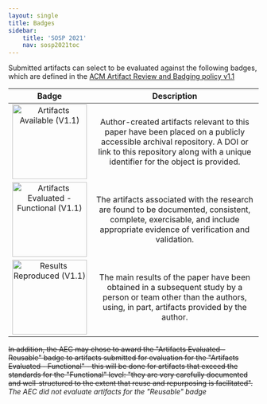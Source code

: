 ```yaml
---
layout: single
title: Badges
sidebar:
    title: 'SOSP 2021'
    nav: sosp2021toc
---
```


Submitted artifacts can select to be evaluated against the following badges, which are defined in the [ACM Artifact Review and Badging policy v1.1](https://www.acm.org/publications/policies/artifact-review-and-badging-current)

| Badge | Description |
|:-----:|:-----------:|
| <img src="/images/acm_available_1.1.png" alt="Artifacts Available (V1.1)" width="150px"> | Author-created artifacts relevant to this paper have been placed on a publicly accessible archival repository. A DOI or link to this repository along with a unique identifier for the object is provided.  |
| <img src="/images/acm_functional_1.1.png" alt="Artifacts Evaluated - Functional (V1.1)" width="150px"> | The artifacts associated with the research are found to be documented, consistent, complete, exercisable, and include appropriate evidence of verification and validation. |
| <img src="/images/acm_reproduced_1.1.png" alt="Results Reproduced (V1.1)" width="150px"> | The main results of the paper have been obtained in a subsequent study by a person or team other than the authors, using, in part, artifacts provided by the author. |

~~In addition, the AEC may chose to award the "Artifacts Evaluated - Reusable" badge to artifacts submitted for evaluation for the "Artifacts Evaluated - Functional" - this will be done for artifacts that exceed the standards for the "Functional" level: "they are very carefully documented and well-structured to the extent that reuse and repurposing is facilitated".~~ *The AEC did not evaluate artifacts for the "Reusable" badge*
